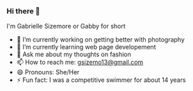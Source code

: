 ### Hi there 👋
I'm Gabrielle Sizemore or Gabby for short

- 🔭 I’m currently working on getting better with photography
- 🌱 I’m currently learning web page developement
- 💬 Ask me about my thoughts on fashion
- 📫 How to reach me: gsizemo13@gmail.com
- 😄 Pronouns: She/Her
- ⚡ Fun fact: I was a competitive swimmer for about 14 years

